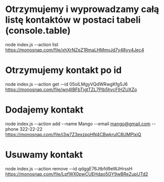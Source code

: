 # Otrzymujemy i wyprowadzamy całą listę kontaktów w postaci tabeli (console.table)

node index.js --action list https://monosnap.com/file/xhXrNZeZ1RmaLHMmvJd7y48yy4Jec4

# Otrzymujemy kontakt po id

node index.js --action get --id 05olLMgyVQdWRwgKfg5J6 https://monosnap.com/file/wn4IBFbTjgtTZL7Plb5hycFIHZUXZo

# Dodajemy kontakt

node index.js --action add --name Mango --email mango@gmail.com --phone 322-22-22 https://monosnap.com/file/j3w7Z3exzpoHN4CBwkruIC8UMPlxiQ

# Usuwamy kontakt

node index.js --action remove --id qdggE76Jtbfd9eWJHrssH https://monosnap.com/file/LpfWX0pwCUEHdao5GY9wBReZupUTd2
